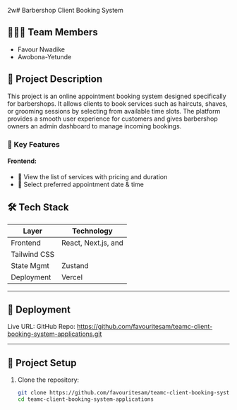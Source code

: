 2w# Barbershop Client Booking System

## 🧑‍🤝‍🧑 Team Members
- Favour Nwadike  
- Awobona-Yetunde

## 📘 Project Description
This project is an online appointment booking system designed specifically for barbershops. It allows clients to book services such as haircuts, shaves, 
or grooming sessions by selecting from available time slots. The platform provides a smooth user experience for customers and gives barbershop owners an admin dashboard to manage incoming bookings.

### 🎯 Key Features

#### Frontend:
- 💈 View the list of services with pricing and duration
- 📅 Select preferred appointment date & time





## 🛠️ Tech Stack

| Layer       | Technology        |
|-------------|-------------------|
| Frontend    | React, Next.js, and 
               Tailwind CSS        |
| State Mgmt  | Zustand            |
| Deployment  | Vercel             |

---

## 🚀 Deployment
Live URL: 
GitHub Repo: https://github.com/favouritesam/teamc-client-booking-system-applications.git


---

## 📂 Project Setup

1. Clone the repository:
   ```bash
   git clone https://github.com/favouritesam/teamc-client-booking-system-applications.git
   cd teamc-client-booking-system-applications
